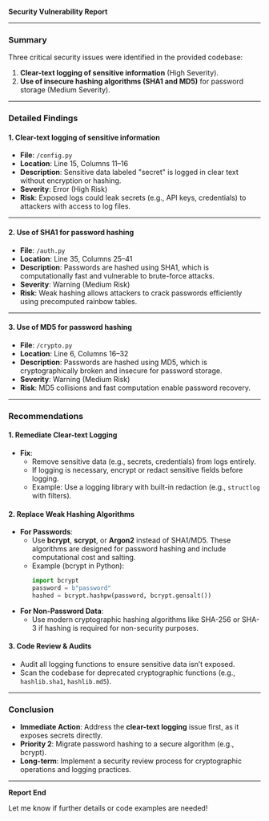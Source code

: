 **Security Vulnerability Report**  

---

### **Summary**  
Three critical security issues were identified in the provided codebase:  
1. **Clear-text logging of sensitive information** (High Severity).  
2. **Use of insecure hashing algorithms (SHA1 and MD5)** for password storage (Medium Severity).  

---

### **Detailed Findings**  

#### **1. Clear-text logging of sensitive information**  
- **File**: `/config.py`  
- **Location**: Line 15, Columns 11–16  
- **Description**: Sensitive data labeled "secret" is logged in clear text without encryption or hashing.  
- **Severity**: Error (High Risk)  
- **Risk**: Exposed logs could leak secrets (e.g., API keys, credentials) to attackers with access to log files.  

---

#### **2. Use of SHA1 for password hashing**  
- **File**: `/auth.py`  
- **Location**: Line 35, Columns 25–41  
- **Description**: Passwords are hashed using SHA1, which is computationally fast and vulnerable to brute-force attacks.  
- **Severity**: Warning (Medium Risk)  
- **Risk**: Weak hashing allows attackers to crack passwords efficiently using precomputed rainbow tables.  

---

#### **3. Use of MD5 for password hashing**  
- **File**: `/crypto.py`  
- **Location**: Line 6, Columns 16–32  
- **Description**: Passwords are hashed using MD5, which is cryptographically broken and insecure for password storage.  
- **Severity**: Warning (Medium Risk)  
- **Risk**: MD5 collisions and fast computation enable password recovery.  

---

### **Recommendations**  

#### **1. Remediate Clear-text Logging**  
- **Fix**:  
  - Remove sensitive data (e.g., secrets, credentials) from logs entirely.  
  - If logging is necessary, encrypt or redact sensitive fields before logging.  
  - Example: Use a logging library with built-in redaction (e.g., `structlog` with filters).  

#### **2. Replace Weak Hashing Algorithms**  
- **For Passwords**:  
  - Use **bcrypt**, **scrypt**, or **Argon2** instead of SHA1/MD5. These algorithms are designed for password hashing and include computational cost and salting.  
  - Example (bcrypt in Python):  
    ```python  
    import bcrypt  
    password = b"password"  
    hashed = bcrypt.hashpw(password, bcrypt.gensalt())  
    ```  
- **For Non-Password Data**:  
  - Use modern cryptographic hashing algorithms like SHA-256 or SHA-3 if hashing is required for non-security purposes.  

#### **3. Code Review & Audits**  
- Audit all logging functions to ensure sensitive data isn’t exposed.  
- Scan the codebase for deprecated cryptographic functions (e.g., `hashlib.sha1`, `hashlib.md5`).  

---

### **Conclusion**  
- **Immediate Action**: Address the **clear-text logging** issue first, as it exposes secrets directly.  
- **Priority 2**: Migrate password hashing to a secure algorithm (e.g., bcrypt).  
- **Long-term**: Implement a security review process for cryptographic operations and logging practices.  

---

**Report End**  

Let me know if further details or code examples are needed!
